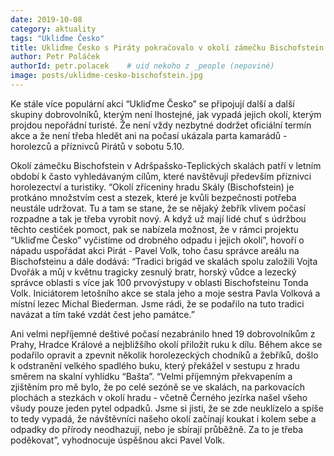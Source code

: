 ```yaml
---
date: 2019-10-08
category: aktuality
tags: "Ukliďme Česko"
title: Ukliďme Česko s Piráty pokračovalo v okolí zámečku Bischofstein v Adršpašsko-Teplických skalách
author: Petr Poláček
authorId: petr.polacek    # uid nekoho z _people (nepoviné)
image: posts/uklidme-cesko-bischofstein.jpg
---
```


 Ke stále více populární akci “Ukliďme Česko” se připojují další a další skupiny dobrovolníků, kterým není lhostejné, jak vypadá jejich okolí, kterým projdou nepořádní turisté. Že není vždy nezbytné dodržet oficiální termín akce a že není třeba hledět ani na počasí ukázala parta kamarádů - horolezců a příznivců Pirátů v sobotu 5.10.

Okolí zámečku Bischofstein v Adršpašsko-Teplických skalách patří v letním období k často vyhledávaným cílům, které navštěvují především příznivci horolezectví a turistiky. “Okolí zříceniny hradu Skály (Bischofstein) je protkáno množstvím cest a stezek, které je kvůli bezpečnosti potřeba neustále udržovat. Tu a tam se stane, že se nějaký žebřík vlivem počasí rozpadne a tak je třeba vyrobit nový. A když už mají lidé chuť s údržbou těchto cestiček pomoct, pak se nabízela možnost, že v rámci projektu “Ukliďme Česko” vyčistíme od drobného odpadu i jejich okolí”, hovoří o nápadu uspořádat akci Pirát - Pavel Volk, toho času správce areálu na Bischofsteinu a dále dodává: “Tradici brigád ve skalách spolu založili Vojta Dvořák a můj v květnu tragicky zesnulý bratr, horský vůdce a lezecký správce oblasti s více jak 100 prvovýstupy v oblasti Bischofsteinu Tonda Volk. Iniciátorem letošního akce se stala jeho a moje sestra Pavla Volková a místní lezec Michal Biederman. Jsme rádi, že se podařilo na tuto tradici navázat a tím také vzdát čest jeho památce.”

Ani velmi nepříjemné deštivé počasí nezabránilo hned 19 dobrovolníkům z Prahy, Hradce Králové a nejbližšího okolí přiložit ruku k dílu. Během akce se podařilo opravit a zpevnit několik horolezeckých chodníků a žebříků, došlo k odstranění velkého spadlého buku, který překážel v sestupu z hradu směrem na skalní vyhlídku “Bašta”. “Velmi příjemným překvapením a zjištěním pro mě bylo, že po celé sezóně se ve skalách, na parkovacích plochách a stezkách v okolí hradu - včetně Černého jezírka našel všeho všudy pouze jeden pytel odpadků. Jsme si jisti, že se zde neuklízelo a spíše to tedy vypadá, že návštěvníci našeho okolí začínají koukat i kolem sebe a odpadky do přírody neodhazují, nebo je sbírají průběžně. Za to je třeba poděkovat”, vyhodnocuje úspěšnou akci Pavel Volk.
